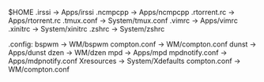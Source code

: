 $HOME
.irssi -> Apps/irssi
.ncmpcpp -> Apps/ncmpcpp
.rtorrent.rc -> Apps/rtorrent.rc
.tmux.conf -> System/tmux.conf
.vimrc -> Apps/vimrc
.xinitrc -> System/xinitrc
.zshrc -> System/zshrc

.config:
bspwm -> WM/bspwm
compton.conf -> WM/compton.conf
dunst -> Apps/dunst
dzen -> WM/dzen
mpd -> Apps/mpd
mpdnotify.conf -> Apps/mdpnotify.conf
Xresources -> System/Xdefaults
compton.conf -> WM/compton.conf
